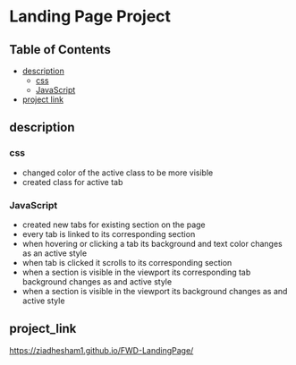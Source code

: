 # Landing Page Project

## Table of Contents

* [description](#description)
  * [css](#css)
  * [JavaScript](#JavaScript)
* [project link](#project_link)
## description
### css
* changed color of the active class to be more visible  
* created class for active tab

### JavaScript  
* created new tabs for existing section on the page  
* every tab is linked to its corresponding section  
* when hovering or clicking a tab its background and text color changes as an active style
* when tab is clicked it scrolls to its corresponding section 
* when a section is visible in the viewport its corresponding tab background changes as and active style
* when a section is visible in the viewport its background changes as and active style

## project_link
https://ziadhesham1.github.io/FWD-LandingPage/